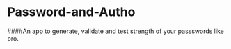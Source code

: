 # Password-and-Autho

 ####An app to generate, validate and test strength of your passswords like pro.
